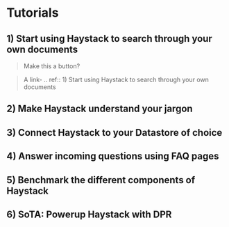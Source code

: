 # Tutorials

## 1) Start using Haystack to search through your own documents

> Make this a button?

> A link-  .. ref:: 1) Start using Haystack to search through your own documents

## 2) Make Haystack understand your jargon

## 3) Connect Haystack to your Datastore of choice

## 4) Answer incoming questions using FAQ pages

## 5) Benchmark the different components of Haystack

## 6) SoTA: Powerup Haystack with DPR

